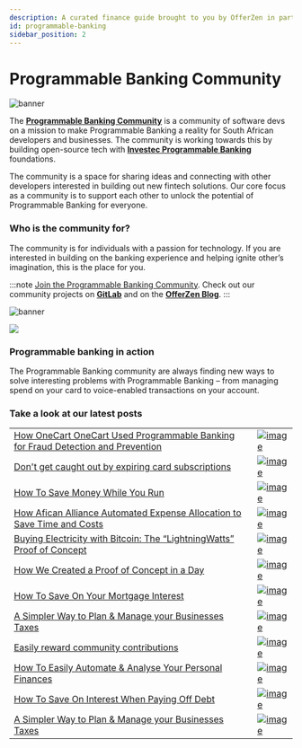 ```yaml
---
description: A curated finance guide brought to you by OfferZen in partnership with Investec.
id: programmable-banking
sidebar_position: 2
---
```


# Programmable Banking Community

![banner](pathname:///img/assets/peterthompson1.png)

The [**Programmable Banking Community**](https://offerzen.gitbook.io/programmable-banking-community-wiki/) is a community of software devs on a mission to make Programmable Banking a reality for South African developers and businesses. The community is working towards this by building open-source tech with [**Investec Programmable Banking**](https://www.investec.com/en_za/banking/programmable-banking.html) foundations.

The community is a space for sharing ideas and connecting with other developers interested in building out new fintech solutions. Our core focus as a community is to support each other to unlock the potential of Programmable Banking for everyone.

### Who is the community for?

The community is for individuals with a passion for technology. If you are interested in building on the banking experience and helping ignite other’s imagination, this is the place for you.

:::note
[Join the Programmable Banking Community](https://8malmkzgvs8.typeform.com/to/VlKgTtaV?typeform-source=www.google.com). Check out our community projects on [**GitLab**](https://gitlab.com/offerzen-community/investec-programmable-banking/command-center#open-source-projects) and on the [**OfferZen Blog**](https://www.offerzen.com/blog#stq=programmable%20banking%20\&stp=1).
:::

![banner](pathname:///img/assets/beautusgumede1.png)

![](https://lh6.googleusercontent.com/MF6nuZcPGPCBPU1zg6Pv\_DVoPu3f29DdN84jLCnCqM-Rh8QBZKLQgkq\_465z3ZQ8wt5LH4l3RFVhIrVOQs8P5XrgRHcgzY47dMb3QwryyrE9p\_lON7nF0O2KqpyoyZJj7BPTyjEK)

### Programmable banking in action

The Programmable Banking community are always finding new ways to solve interesting problems with Programmable Banking – from managing spend on your card to voice-enabled transactions on your account.&#x20;

### Take a look at our latest posts
|||
|--|--|
|[How OneCart OneCart Used Programmable Banking for Fraud Detection and Prevention](https://www.offerzen.com/blog/onecart-using-programmable-banking-for-fraud-detection-and-prevention)|[![image](<//img/assets/onecart.png>)](https://www.offerzen.com/blog/onecart-using-programmable-banking-for-fraud-detection-and-prevention)
|[Don't get caught out by expiring card subscriptions](https://www.offerzen.com/blog/programmable-banking-community-an-easy-way-to-track-your-expiring-subscriptions)|[![image](<//img/assets/expiringcards.png>)](https://www.offerzen.com/blog/programmable-banking-community-an-easy-way-to-track-your-expiring-subscriptions)
|[How To Save Money While You Run](https://www.offerzen.com/blog/programmable-banking-community-how-to-save-money-while-you-run)|[![image](<//img/assets/savemoneyrunning.png>)](https://www.offerzen.com/blog/programmable-banking-community-how-to-save-money-while-you-run)|
|[How Afican Alliance Automated Expense Allocation to Save Time and Costs ](https://www.offerzen.com/blog/how-african-alliance-automated-expense-allocation-to-save-time-and-costs)|[![image](<//img//assets/africanalliance.png>)](https://www.offerzen.com/blog/how-african-alliance-automated-expense-allocation-to-save-time-and-costs)|
| [Buying Electricity with Bitcoin: The “LightningWatts” Proof of Concept](https://www.offerzen.com/blog/buying-electricity-with-bitcoin-the-lightningwatts-proof-of-concept)|[![image](<//img/assets/lighteningwatts.png>)](https://www.offerzen.com/blog/buying-electricity-with-bitcoin-the-lightningwatts-proof-of-concept)|
|[How We Created a Proof of Concept in a Day](https://www.offerzen.com/blog/how-we-created-a-proof-of-concept-in-a-day)|[![image](<//img/assets/poc.png>)](https://www.offerzen.com/blog/how-we-created-a-proof-of-concept-in-a-day)|
|[How To Save On Your Mortgage Interest](https://www.offerzen.com/blog/programmable-banking-community-how-to-save-on-your-mortgage-interest)|[![image](<//img/assets/savemortageinterest.png>)](ttps://www.offerzen.com/blog/programmable-banking-community-how-to-save-on-your-mortgage-interest)|
|[A Simpler Way to Plan & Manage your Businesses Taxes](https://www.offerzen.com/blog/programmable-banking-community-a-simpler-way-to-plan-manage-your-businesses-taxes)|[![image](<//img/assets/businesstaxes.png>)](https://www.offerzen.com/blog/programmable-banking-community-a-simpler-way-to-plan-manage-your-businesses-taxes)|
|[Easily reward community contributions](https://www.offerzen.com/blog/programmable-banking-project-transparent-rewards-for-open-source-contributors#stq=programmable%20card%20renewal\&stp=1)|[![image](//img/assets/communitycontributions.png)](https://www.offerzen.com/blog/programmable-banking-project-transparent-rewards-for-open-source-contributors#stq=programmable%20card%20renewal\&stp=1)|
|[How To Easily Automate & Analyse Your Personal Finances](https://www.offerzen.com/blog/programmable-banking-community-how-to-easily-automate-analyse-your-personal-finances)|[![image](<//img/assets/russellsolution.png>)](https://www.offerzen.com/blog/programmable-banking-community-how-to-easily-automate-analyse-your-personal-finances)|
|[How To Save On Interest When Paying Off Debt](https://www.offerzen.com/blog/programmable-banking-community-how-to-save-on-interest-when-paying-off-debt)|[![image](<//img/assets/saveinterstpayoffdebt.png>)](https://www.offerzen.com/blog/programmable-banking-community-how-to-save-on-interest-when-paying-off-debt)|
|[A Simpler Way to Plan & Manage your Businesses Taxes](https://www.offerzen.com/blog/programmable-banking-community-a-simpler-way-to-plan-manage-your-businesses-taxes)|[![image](<//img/assets/businesstaxes.png>)](https://www.offerzen.com/blog/programmable-banking-community-a-simpler-way-to-plan-manage-your-businesses-taxes)|


